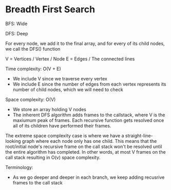 # Breadth First Search


BFS: Wide

DFS: Deep


For every node, we add it to the final array, and for every of its child
nodes, we call the DFS() function


V = Vertices / Vertex / Node
E = Edges / The connected lines

Time complexity: O(V + E)
 - We include V since we traverse every vertex
 - We include E since the number of edges from each vertex represents
   its number of child nodes, which we will need to check


Space complexity: O(V)
 - We store an array holding V nodes
 - The inherent DFS algorithm adds frames to the callstack,
   where V is the maxiumum peak of frames. Each recursive function
   gets resolved once all of its children have performed their frames.

The extreme space complexity case is where we have a straight-line-looking
graph where each node only has one child. This means that the root/initial
node's recursive frame on the call stack won't be resolved until the entire
algorithm has completed. In other words, at most V frames on the call stack
resulting in O(v) space complexity.



Terminology:
 * As we go deeper and deeper in each branch, we keep adding
   recusrive frames to the call stack